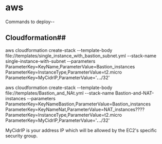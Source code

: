 # aws
Commands to deploy--
## Cloudformation##
 aws cloudformation create-stack --template-body file://templates/single_instance_with_bastion_subnet.yml --stack-name single-instance-with-subnet --parameters ParameterKey=KeyName,ParameterValue=Bastion_instances ParameterKey=InstanceType,ParameterValue=t2.micro ParameterKey=MyCidrIP,ParameterValue='***.***.***.***/32'

 aws cloudformation create-stack --template-body file://templates/Bastion_and_NAt.yml --stack-name Bastion-and-NAT-instances --parameters ParameterKey=KeyNameBastion,ParameterValue=Bastion_instances ParameterKey=KeyNameNat,ParameterValue=NAT_instances???? ParameterKey=InstanceType,ParameterValue=t2.micro ParameterKey=MyCidrIP,ParameterValue='***.***.***.***/32'
  

MyCidrIP is your address IP which will be allowed by the EC2's specific security group.
